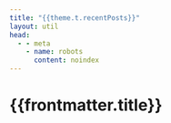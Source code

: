 ```yaml
---
title: "{{theme.t.recentPosts}}"
layout: util
head:
  - - meta
    - name: robots
      content: noindex
---
```


<script setup>
import RecentList from 'vitepress-sls-blog-tmpl/RecentList.vue'
import { useData } from 'vitepress'
import { inject } from 'vue'

const { theme, params, localeIndex, frontmatter } = useData()
const posts = inject('posts')
</script>

# {{frontmatter.title}}

<RecentList
  :allPosts="posts[localeIndex]"
  :curPage="params.page"
  :perPage="theme.perPage"
  :paginationMaxItems="theme.paginationMaxItems"
/>
